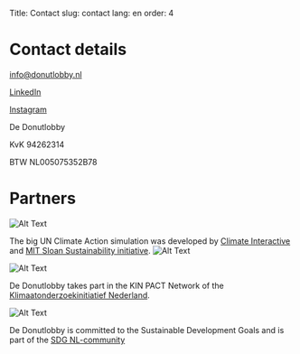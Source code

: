 Title: Contact
slug: contact
lang: en
order: 4

# Contact details

[info@donutlobby.nl](mailto:info@donutlobby.nl)

[LinkedIn](https://www.linkedin.com/company/104477035/)

[Instagram](https://www.instagram.com/donutlobby/)

De Donutlobby

KvK 94262314

BTW NL005075352B78

# Partners

![Alt Text]({static}/images/ci.png)

The big UN Climate Action simulation was developed by [Climate Interactive](https://climateinteractive.org) and [MIT Sloan Sustainability initiative](https://mitsloan.mit.edu/sustainability-initiative/welcome).
![Alt Text]({static}/images/mit.png)

![Alt Text]({static}/images/kin.svg)

De Donutlobby takes part in the KIN PACT Network of the [Klimaatonderzoekinitiatief Nederland](https://www.nwo.nl/kin).

![Alt Text]({static}/images/sdg.png)

De Donutlobby is committed to the Sustainable Development Goals and is part of the [SDG NL-community](https://www.sdgnederland.nl/)
